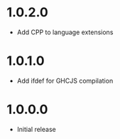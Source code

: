 # 1.0.2.0

* Add CPP to language extensions

# 1.0.1.0

* Add ifdef for GHCJS compilation	

# 1.0.0.0

* Initial release
